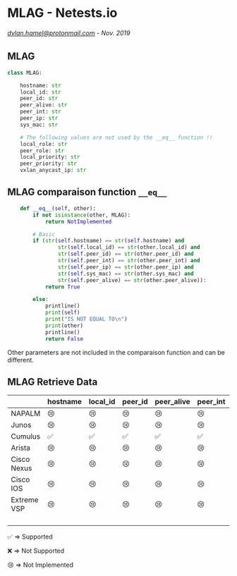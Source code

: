 # MLAG - Netests.io
###### <dylan.hamel@protonmail.com> - Nov. 2019



## MLAG

```python
class MLAG:

    hostname: str
    local_id: str
    peer_id: str
    peer_alive: str
    peer_int: str
    peer_ip: str
    sys_mac: str

    # The following values are not used by the __eq__ function !!
    local_role: str
    peer_role: str
    local_priority: str
    peer_priority: str
    vxlan_anycast_ip: str
```



## MLAG comparaison function `__eq__`

```python
    def __eq__(self, other):
        if not isinstance(other, MLAG):
            return NotImplemented

        # Basic
        if (str(self.hostname) == str(self.hostname) and
                str(self.local_id) == str(other.local_id) and
                str(self.peer_id) == str(other.peer_id) and
                str(self.peer_int) == str(other.peer_int) and
                str(self.peer_ip) == str(other.peer_ip) and
                str(self.sys_mac) == str(other.sys_mac) and
                str(self.peer_alive) == str(other.peer_alive)):
            return True

        else:
            printline()
            print(self)
            print("IS NOT EQUAL TO\n")
            print(other)
            printline()
            return False
```

Other parameters are not included in the comparaison function and can be different.



## MLAG Retrieve Data

|             | hostname           | local_id           | peer_id            | peer_alive         | peer_int           | peer_ip            | sys_mac            | local_role         | peer_role          | local_priority     | peer_priority      | vxlan_anycast_ip   |
| ----------- | ------------------ | ------------------ | ------------------ | ------------------ | ------------------ | ------------------ | ------------------ | ------------------ | ------------------ | ------------------ | ------------------ | ------------------ |
| NAPALM      | 😢                  | 😢                  | 😢                  | 😢                  | 😢                  | 😢                  | 😢                  | 😢                  | 😢                  | 😢                  | 😢                  | 😢                  |
| Junos       | 😢                  | 😢                  | 😢                  | 😢                  | 😢                  | 😢                  | 😢                  | 😢                  | 😢                  | 😢                  | 😢                  | 😢                  |
| Cumulus     | :white_check_mark: | :white_check_mark: | :white_check_mark: | :white_check_mark: | :white_check_mark: | :white_check_mark: | :white_check_mark: | :white_check_mark: | :white_check_mark: | :white_check_mark: | :white_check_mark: | :white_check_mark: |
| Arista      | 😢                  | 😢                  | 😢                  | 😢                  | 😢                  | 😢                  | 😢                  | 😢                  | 😢                  | 😢                  | 😢                  | 😢                  |
| Cisco Nexus | 😢                  | 😢                  | 😢                  | 😢                  | 😢                  | 😢                  | 😢                  | 😢                  | 😢                  | 😢                  | 😢                  | 😢                  |
| Cisco IOS   | 😢                  | 😢                  | 😢                  | 😢                  | 😢                  | 😢                  | 😢                  | 😢                  | 😢                  | 😢                  | 😢                  | 😢                  |
| Extreme VSP | 😢                  | 😢                  | 😢                  | 😢                  | 😢                  | 😢                  | 😢                  | 😢                  | 😢                  | 😢                  | 😢                  | 😢                  |
|             |                    |                    |                    |                    |                    |                    |                    |                    |                    |                    |                    |                    |
|             |                    |                    |                    |                    |                    |                    |                    |                    |                    |                    |                    |                    |
|             |                    |                    |                    |                    |                    |                    |                    |                    |                    |                    |                    |                    |
|             |                    |                    |                    |                    |                    |                    |                    |                    |                    |                    |                    |                    |

:white_check_mark: => Supported

:x: => Not Supported

:cry: => Not Implemented